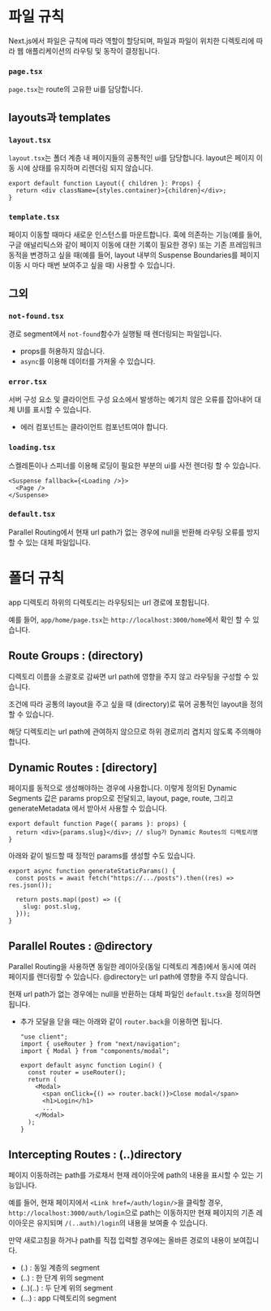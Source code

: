 # 파일 규칙

Next.js에서 파일은 규칙에 따라 역할이 할당되며, 파일과 파일이 위치한 디렉토리에 따라 웹 애플리케이션의 라우팅 및 동작이 결정됩니다.

### `page.tsx`

`page.tsx`는 route의 고유한 ui를 담당합니다.

## layouts과 templates

### `layout.tsx`

`layout.tsx`는 폴더 계층 내 페이지들의 공통적인 ui를 담당합니다. layout은 페이지 이동 시에 상태를 유지하며 리렌더링 되지 않습니다.

```tsx
export default function Layout({ children }: Props) {
  return <div className={styles.container}>{children}</div>;
}
```

### `template.tsx`

페이지 이동할 때마다 새로운 인스턴스를 마운트합니다. 훅에 의존하는 기능(예를 들어, 구글 애널리틱스와 같이 페이지 이동에 대한 기록이 필요한 경우) 또는 기존 프레임워크 동적을 변경하고 싶을 때(예를 들어, layout 내부의 Suspense Boundaries를 페이지 이동 시 마다 매번 보여주고 싶을 때) 사용할 수 있습니다.

## 그외

### `not-found.tsx`

경로 segment에서 `not-found`함수가 실행될 때 렌더링되는 파일입니다.

- props를 허용하지 않습니다.
- `async`를 이용해 데이터를 가져올 수 있습니다.

### `error.tsx`

서버 구성 요소 및 클라이언트 구성 요소에서 발생하는 예기치 않은 오류를 잡아내어 대체 UI를 표시할 수 있습니다.

- 에러 컴포넌트는 클라이언트 컴포넌트여야 합니다.

### `loading.tsx`

스켈레톤이나 스피너를 이용해 로딩이 필요한 부분의 ui를 사전 렌더링 할 수 있습니다.

```tsx
<Suspense fallback={<Loading />}>
  <Page />
</Suspense>
```

### `default.tsx`

Parallel Routing에서 현재 url path가 없는 경우에 null을 반환해 라우팅 오류를 방지할 수 있는 대체 파일입니다.

# 폴더 규칙

app 디렉토리 하위의 디렉토리는 라우팅되는 url 경로에 포함됩니다.

예를 들어, `app/home/page.tsx`는 `http://localhost:3000/home`에서 확인 할 수 있습니다.

## Route Groups : (directory)

디렉토리 이름을 소괄호로 감싸면 url path에 영향을 주지 않고 라우팅을 구성할 수 있습니다.

조건에 따라 공통의 layout을 주고 싶을 때 (directory)로 묶어 공통적인 layout을 정의할 수 있습니다.

해당 디렉토리는 url path에 관여하지 않으므로 하위 경로끼리 겹치지 않도록 주의해야 합니다.

## Dynamic Routes : [directory]

페이지를 동적으로 생성해야하는 경우에 사용합니다. 이렇게 정의된 Dynamic Segments 값은 params prop으로 전달되고, layout, page, route, 그리고 generateMetadata 에서 받아서 사용할 수 있습니다.

```tsx
export default function Page({ params }: props) {
  return <div>{params.slug}</div>; // slug가 Dynamic Routes의 디렉토리명
}
```

아래와 같이 빌드할 때 정적인 params를 생성할 수도 있습니다.

```tsx
export async function generateStaticParams() {
  const posts = await fetch("https://.../posts").then((res) => res.json());

  return posts.map((post) => ({
    slug: post.slug,
  }));
}
```

## Parallel Routes : @directory

Parallel Routing을 사용하면 동일한 레이아웃(동일 디렉토리 계층)에서 동시에 여러 페이지를 렌더링할 수 있습니다. @directory는 url path에 영향을 주지 않습니다.

현재 url path가 없는 경우에는 null을 반환하는 대체 파일인 `default.tsx`을 정의하면 됩니다.

- 추가
  모달을 닫을 때는 아래와 같이 `router.back`을 이용하면 됩니다.

  ```tsx
  "use client";
  import { useRouter } from "next/navigation";
  import { Modal } from "components/modal";

  export default async function Login() {
    const router = useRouter();
    return (
      <Modal>
        <span onClick={() => router.back()}>Close modal</span>
        <h1>Login</h1>
        ...
      </Modal>
    );
  }
  ```

## Intercepting Routes : (..)directory

페이지 이동하려는 path를 가로채서 현재 레이아웃에 path의 내용을 표시할 수 있는 기능입니다.

예를 들어, 현재 페이지에서 `<Link href=/auth/login/>`을 클릭할 경우, `http://localhost:3000/auth/login`으로 path는 이동하지만 현재 페이지의 기존 레이아웃은 유지되며 `/(..auth)/login`의 내용을 보여줄 수 있습니다.

만약 새로고침을 하거나 path를 직접 입력할 경우에는 올바른 경로의 내용이 보여집니다.

- (.) : 동일 계층의 segment
- (..) : 한 단계 위의 segment
- (..)(..) : 두 단계 위의 segment
- (...) : app 디렉토리의 segment
